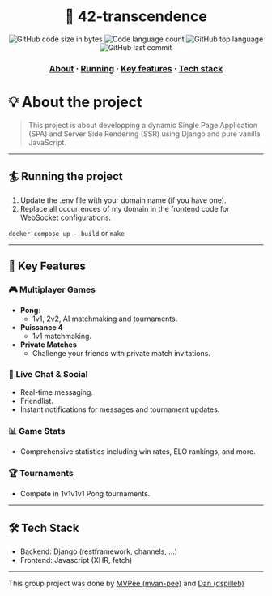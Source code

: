 <h1 align="center">
	📖 42-transcendence
</h1>

<p align="center">
	<img alt="GitHub code size in bytes" src="https://img.shields.io/github/languages/code-size/MVPee/42-transcendence?color=lightblue" />
	<img alt="Code language count" src="https://img.shields.io/github/languages/count/MVPee/42-transcendence?color=yellow" />
	<img alt="GitHub top language" src="https://img.shields.io/github/languages/top/MVPee/42-transcendence?color=blue" />
	<img alt="GitHub last commit" src="https://img.shields.io/github/last-commit/MVPee/42-transcendence?color=green" />
</p>

<h3 align="center">
	<a href="#-about-the-project">About</a>
	<span> · </span>
	<a href="#-running-the-project">Running</a>
	<span> · </span>
	<a href="#-key-features">Key features</a>
  	<span> · </span>
	<a href="#%EF%B8%8F-tech-stack">Tech stack</a>
</h3>

# 💡 About the project
> This project is about developping a dynamic Single Page Application (SPA) and Server Side Rendering (SSR) using Django and pure vanilla JavaScript.

---
## 🏄 Running the project

1. Update the .env file with your domain name (if you have one).  
2. Replace all occurrences of my domain in the frontend code for WebSocket configurations.

`docker-compose up --build` or `make`

---
## 📜 Key Features

### 🎮 Multiplayer Games

- <b>Pong</b>:
    - 1v1, 2v2, AI matchmaking and tournaments.
- <b>Puissance 4</b>
    - 1v1 matchmaking.
- <b>Private Matches</b>
    - Challenge your friends with private match invitations.

### 💬 Live Chat & Social

- Real-time messaging.
- Friendlist.
- Instant notifications for messages and tournament updates.

### 📊 Game Stats

- Comprehensive statistics including win rates, ELO rankings, and more.

### 🏆 Tournaments

-  Compete in 1v1v1v1 Pong tournaments.

---
## 🛠️ Tech Stack

- Backend: Django (restframework, channels, ...)
- Frontend: Javascript (XHR, fetch)

---
This group project was done by [MVPee (mvan-pee)](https://github.com/MVPee) and [Dan (dspilleb)](https://github.com/dspilleb)
